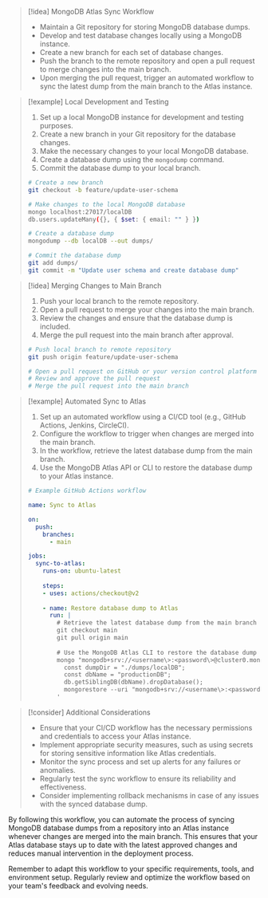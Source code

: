 > [!idea] MongoDB Atlas Sync Workflow
> - Maintain a Git repository for storing MongoDB database dumps.
> - Develop and test database changes locally using a MongoDB instance.
> - Create a new branch for each set of database changes.
> - Push the branch to the remote repository and open a pull request to merge changes into the main branch.
> - Upon merging the pull request, trigger an automated workflow to sync the latest dump from the main branch to the Atlas instance.

> [!example] Local Development and Testing
> 1. Set up a local MongoDB instance for development and testing purposes.
> 2. Create a new branch in your Git repository for the database changes.
> 3. Make the necessary changes to your local MongoDB database.
> 4. Create a database dump using the `mongodump` command.
> 5. Commit the database dump to your local branch.
> 
> ```bash
> # Create a new branch
> git checkout -b feature/update-user-schema
> 
> # Make changes to the local MongoDB database
> mongo localhost:27017/localDB
> db.users.updateMany({}, { $set: { email: "" } })
> 
> # Create a database dump
> mongodump --db localDB --out dumps/
> 
> # Commit the database dump
> git add dumps/
> git commit -m "Update user schema and create database dump"
> ```

> [!idea] Merging Changes to Main Branch
> 1. Push your local branch to the remote repository.
> 2. Open a pull request to merge your changes into the main branch.
> 3. Review the changes and ensure that the database dump is included.
> 4. Merge the pull request into the main branch after approval.
> 
> ```bash
> # Push local branch to remote repository
> git push origin feature/update-user-schema
> 
> # Open a pull request on GitHub or your version control platform
> # Review and approve the pull request
> # Merge the pull request into the main branch
> ```

> [!example] Automated Sync to Atlas
> 1. Set up an automated workflow using a CI/CD tool (e.g., GitHub Actions, Jenkins, CircleCI).
> 2. Configure the workflow to trigger when changes are merged into the main branch.
> 3. In the workflow, retrieve the latest database dump from the main branch.
> 4. Use the MongoDB Atlas API or CLI to restore the database dump to your Atlas instance.
> 
> ```yaml
> # Example GitHub Actions workflow
> 
> name: Sync to Atlas
> 
> on:
>   push:
>     branches:
>       - main
> 
> jobs:
>   sync-to-atlas:
>     runs-on: ubuntu-latest
>     
>     steps:
>     - uses: actions/checkout@v2
>     
>     - name: Restore database dump to Atlas
>       run: |
>         # Retrieve the latest database dump from the main branch
>         git checkout main
>         git pull origin main
>         
>         # Use the MongoDB Atlas CLI to restore the database dump
>         mongo "mongodb+srv://<username\>:<password\>@cluster0.mongodb.net/admin" --eval '
>           const dumpDir = "./dumps/localDB";
>           const dbName = "productionDB";
>           db.getSiblingDB(dbName).dropDatabase();
>           mongorestore --uri "mongodb+srv://<username\>:<password\>@cluster0.mongodb.net/" --db dbName --dir dumpDir;
>         '
> ```

> [!consider] Additional Considerations
> - Ensure that your CI/CD workflow has the necessary permissions and credentials to access your Atlas instance.
> - Implement appropriate security measures, such as using secrets for storing sensitive information like Atlas credentials.
> - Monitor the sync process and set up alerts for any failures or anomalies.
> - Regularly test the sync workflow to ensure its reliability and effectiveness.
> - Consider implementing rollback mechanisms in case of any issues with the synced database dump.

By following this workflow, you can automate the process of syncing MongoDB database dumps from a repository into an Atlas instance whenever changes are merged into the main branch. This ensures that your Atlas database stays up to date with the latest approved changes and reduces manual intervention in the deployment process.

Remember to adapt this workflow to your specific requirements, tools, and environment setup. Regularly review and optimize the workflow based on your team's feedback and evolving needs.